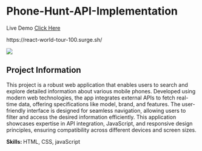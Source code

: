 # Phone-Hunt-API-Implementation
<P>Live Demo <a href="https://jahidhasan-00.github.io/Phone-Hunt-API-Implementation/">Click Here</a></P>
<p>https://react-world-tour-100.surge.sh/</p>
<img src='https://i.ibb.co.com/Csz5Zwh/phone-Hunt.png'>
<h2>Project Information</h2>
<p>This project is a robust web application that enables users to search and explore detailed information about various mobile phones. Developed using modern web technologies, the app integrates external APIs to fetch real-time data, offering specifications like model, brand, and features. The user-friendly interface is designed for seamless navigation, allowing users to filter and access the desired information efficiently. This application showcases expertise in API integration, JavaScript, and responsive design principles, ensuring compatibility across different devices and screen sizes.</p>
<p><b>Skills: </b> HTML, CSS, javaScript</p>
